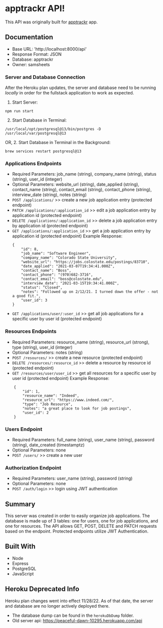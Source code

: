 # apptrackr API!

This API was originally built for [apptrackr](https://github.com/7424243/apptrackr-client) app.

## Documentation

* Base URL: 'http://localhost:8000/api'
* Response Format: JSON
* Database: apptrackr
* Owner: samsheets

### Server and Database Connection
After the Heroku plan updates, the server and database need to be running *locally* in order for the fullstack application to work as expected.

1. Start Server:
```
npm run start
```

2. Start Database in Terminal:
```
/usr/local/opt/postgresql@13/bin/postgres -D /usr/local/var/postgresql@13
```

OR,
2. Start Database in Terminal in the Background:
```
brew services restart postgresql@13
```

### Applications Endpoints

* Required Parameters: job_name (string), company_name (string), status (string), user_id (integer)
* Optional Parameters: website_url (string), date_applied (string), contact_name (string), contact_email (string), contact_phone (string), interview_date (string), notes (string)
* ```POST /applications/``` >> create a new job application entry (protected endpoint)
* ```PATCH /applications/:application_id``` >> edit a job application entry by application id (protected endpoint)
* ```DELETE /applications/:application_id``` >> delete a job application entry by application id (protected endpoint)
* ```GET /applications/:application_id``` >> get a job application entry by application id (protected endpoint)
Example Response: 
    ```
    {
        "id": 8,
        "job_name": "Software Engineer",
        "company_name": "Colorado State University",
        "website_url": "https://jobs.colostate.edu/postings/83710",
        "date_applied": "2021-03-07T19:34:41.000Z",
        "contact_name": "Boss",
        "contact_phone": "(970)682-3716",
        "contact_email": "boss@colostate.edu",
        "interview_date": "2021-03-15T19:34:41.000Z",
        "status": "Closed",
        "notes": "Followed up on 2/12/21. I turned down the offer - not a good fit.",
        "user_id": 3
    }
    ```
* ```GET /applications/user/:user_id``` >> get all job applications for a specific user by user id (protected endpoint)

### Resources Endpoints

* Required Parameters: resource_name (string), resource_url (strong), type (string), user_id (integer)
* Optional Parameters: notes (string)
* ```POST /resources/``` >> create a new resource (protected endpoint)
* ```DELETE /resources/:resource_id``` >> delete a resource by resource id (protected endpoint)
* ```GET /resources/user/user_id``` >> get all resources for a specific user by user id (protected endpoint)
Example Response: 
```
    {
        "id": 1,
        "resource_name": "Indeed",
        "resource_url": "https://www.indeed.com/",
        "type": "Job Resource",
        "notes": "a great place to look for job postings",
        "user_id": 2
    }
```

### Users Endpoint

* Required Parameters: full_name (string), user_name (string), password (string), date_created (timestamptz)
* Optional Parameters: none
* ```POST /users/``` >> create a new user

### Authorization Endpoint 
* Required Parameters: user_name (string), password (string)
* Optional Parameters: none
* ```POST /auth/login```  >> login using JWT authentication

## Summary

This server was created in order to easily organize job applications. The database is made up of 3 tables: one for users, one for job applications, and one for resources. The API allows GET, POST, DELETE and PATCH requests based on the endpoint. Protected endpoints utilize JWT Authentication.

## Built With

* Node
* Express
* PostgreSQL
* JavaScript

## Heroku Deprecated Info
Heroku plan changes went into effect 11/28/22. As of that date, the server and database are no longer actively deployed there.

* The database dump can be found in the `herokuDbDump` folder.
* Old server api: https://peaceful-dawn-10295.herokuapp.com/api